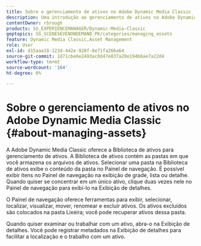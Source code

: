 ```yaml
---
title: Sobre o gerenciamento de ativos no Adobe Dynamic Media Classic
description: Uma introdução ao gerenciamento de ativos no Adobe Dynamic Media Classic
contentOwner: rbrough
products: SG_EXPERIENCEMANAGER/Dynamic-Media-Classic
geptopics: SG_SCENESEVENONDEMAND_PK/categories/managing_assets
feature: Dynamic Media Classic,Asset Management
role: User
exl-id: d15aaa18-123d-442e-928f-8e71fa266a64
source-git-commit: 1d71cbe6e2493ac8d47e837a20e194b6ae7a22d4
workflow-type: tm+mt
source-wordcount: '164'
ht-degree: 0%

---
```


# Sobre o gerenciamento de ativos no Adobe Dynamic Media Classic {#about-managing-assets}

A Adobe Dynamic Media Classic oferece a Biblioteca de ativos para gerenciamento de ativos. A Biblioteca de ativos contém as pastas em que você armazena os arquivos de ativos. Selecionar uma pasta na Biblioteca de ativos exibe o conteúdo da pasta no Painel de navegação. É possível exibir itens no Painel de navegação na exibição de grade, lista ou detalhe. Quando quiser se concentrar em um único ativo, clique duas vezes nele no Painel de navegação para exibi-lo na Exibição de detalhes.

O Painel de navegação oferece ferramentas para exibir, selecionar, localizar, visualizar, mover, renomear e excluir ativos. Os ativos excluídos são colocados na pasta Lixeira; você pode recuperar ativos dessa pasta.

Quando quiser examinar ou trabalhar com um ativo, abra-o na Exibição de detalhes. Você pode registrar metadados na Exibição de detalhes para facilitar a localização e o trabalho com um ativo.
